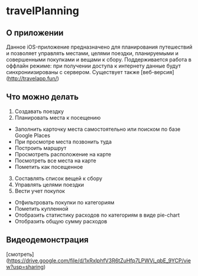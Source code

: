 # travelPlanning

## О приложении
Данное iOS-приложение предназначено для планирования путешествий и позволяет управлять местами, целями поездки, планируемыми и совершенными покупками и вещами к сбору. Поддерживается работа в оффлайн режиме: при получении доступа к интернету данные будут синхрониизированы с сервером. Существует также [веб-версия] (http://travelapp.fun/)

## Что можно делать
1. Создавать поездку
2. Планировать места к посещению
* Заполнить карточку места самостоятельно или поиском по базе Google Places
* При просмотре места позвонить туда
* Построить маршрут
* Просмотреть расположение на карте
* Посмотреть все места на карте
* Пометить как посещенное 
3. Составлять список вещей к сбору
4. Управлять целями поездки
5. Вести учет покупок
* Отфильтровать покупки по категориям
* Пометить купленной
* Отобразить статистику расходов по категориям в виде pie-chart
* Отобразить общую сумму расходов

## Видеодемонстрация
[смотреть] (https://drive.google.com/file/d/1xRxIphfV3R6tZuHfp7LPWVj_qbE_9YCP/view?usp=sharing) 


